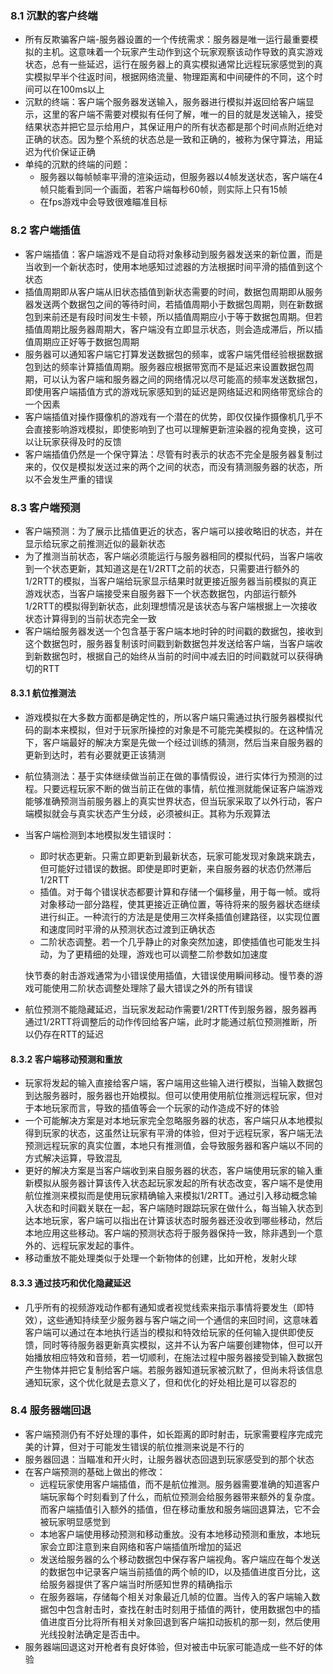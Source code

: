 ### 8.1 沉默的客户终端

- 所有反欺骗客户端-服务器设置的一个传统需求：服务器是唯一运行最重要模拟的主机。这意味着一个玩家产生动作到这个玩家观察该动作导致的真实游戏状态，总有一些延迟，运行在服务器上的真实模拟通常比远程玩家感觉到的真实模拟早半个往返时间，根据网络流量、物理距离和中间硬件的不同，这个时间可以在100ms以上
- 沉默的终端：客户端个服务器发送输入，服务器进行模拟并返回给客户端显示，这里的客户端不需要对模拟有任何了解，唯一的目的就是发送输入，接受结果状态并把它显示给用户，其保证用户的所有状态都是那个时间点附近绝对正确的状态。因为整个系统的状态总是一致和正确的，被称为保守算法，用延迟为代价保证正确
- 单纯的沉默的终端的问题：
  - 服务器以每帧帧率平滑的渲染运动，但服务器以4帧发送状态，客户端在4帧只能看到同一个画面，若客户端每秒60帧，则实际上只有15帧
  - 在fps游戏中会导致很难瞄准目标

### 8.2 客户端插值

- 客户端插值：客户端游戏不是自动将对象移动到服务器发送来的新位置，而是当收到一个新状态时，使用本地感知过滤器的方法根据时间平滑的插值到这个状态
- 插值周期即从客户端从旧状态插值到新状态需要的时间，数据包周期即从服务器发送两个数据包之间的等待时间，若插值周期小于数据包周期，则在新数据包到来前还是有段时间发生卡顿，所以插值周期应小于等于数据包周期。但若插值周期比服务器周期大，客户端没有立即显示状态，则会造成滞后，所以插值周期应正好等于数据包周期
- 服务器可以通知客户端它打算发送数据包的频率，或客户端凭借经验根据数据包到达的频率计算插值周期。服务器应根据带宽而不是延迟来设置数据包周期，可以认为客户端和服务器之间的网络情况以尽可能高的频率发送数据包，即使用客户端插值方式的游戏玩家感知到的延迟是网络延迟和网络带宽综合的一个因素
- 客户端插值对操作摄像机的游戏有一个潜在的优势，即仅仅操作摄像机几乎不会直接影响游戏模拟，即使影响到了也可以理解更新渲染器的视角变换，这可以让玩家获得及时的反馈
- 客户端插值仍然是一个保守算法：尽管有时表示的状态不完全是服务器复制过来的，仅仅是模拟发送过来的两个之间的状态，而没有猜测服务器的状态，所以不会发生严重的错误

### 8.3 客户端预测

- 客户端预测：为了展示比插值更近的状态，客户端可以接收略旧的状态，并在显示给玩家之前推测近似的最新状态
- 为了推测当前状态，客户端必须能运行与服务器相同的模拟代码，当客户端收到一个状态更新，其知道这是在1/2RTT之前的状态，只需要进行额外的1/2RTT的模拟，当客户端给玩家显示结果时就更接近服务器当前模拟的真正游戏状态，当客户端接受来自服务器下一个状态数据包，内部运行额外1/2RTT的模拟得到新状态，此刻理想情况是该状态与客户端根据上一次接收状态计算得到的当前状态完全一致
- 客户端给服务器发送一个包含基于客户端本地时钟的时间戳的数据包，接收到这个数据包时，服务器复制该时间戳到新数据包并发送给客户端，当客户端收到新数据包时，根据自己的始终从当前的时间中减去旧的时间戳就可以获得确切的RTT 

#### 8.3.1 航位推测法

- 游戏模拟在大多数方面都是确定性的，所以客户端只需通过执行服务器模拟代码的副本来模拟，但对于玩家所操控的对象是不可能完美模拟的。在这种情况下，客户端最好的解决方案是先做一个经过训练的猜测，然后当来自服务器的更新到达时，若有必要就更正该猜测

- 航位猜测法：基于实体继续做当前正在做的事情假设，进行实体行为预测的过程。只要远程玩家不断的做当前正在做的事情，航位推测就能保证客户端游戏能够准确预测当前服务器上的真实世界状态，但当玩家采取了以外行动，客户端模拟就会与真实状态产生分歧，必须被纠正。其称为乐观算法

- 当客户端检测到本地模拟发生错误时：

  - 即时状态更新。只需立即更新到最新状态，玩家可能发现对象跳来跳去，但可能好过错误的数据。即使是即时更新，来自服务器的状态仍然滞后1/2RTT
  - 插值。对于每个错误状态都要计算和存储一个偏移量，用于每一帧。或将对象移动一部分路程，使其更接近正确位置，等待将来的服务器状态继续进行纠正。一种流行的方法是是使用三次样条插值创建路径，以实现位置和速度同时平滑的从预测状态过渡到正确状态
  - 二阶状态调整。若一个几乎静止的对象突然加速，即使插值也可能发生抖动，为了更精细的处理，游戏也可以调整二阶参数如加速度

  快节奏的射击游戏通常为小错误使用插值，大错误使用瞬间移动。慢节奏的游戏可能使用二阶状态调整处理除了最大错误之外的所有错误

- 航位预测不能隐藏延迟，当玩家发起动作需要1/2RTT传到服务器，服务器再通过1/2RTT将调整后的动作传回给客户端，此时才能通过航位预测推断，所以仍存在RTT的延迟

#### 8.3.2 客户端移动预测和重放

- 玩家将发起的输入直接给客户端，客户端用这些输入进行模拟，当输入数据包到达服务器时，服务器也开始模拟。但可以使用使用航位推测远程玩家，但对于本地玩家而言，导致的插值等会一个玩家的动作造成不好的体验
- 一个可能解决方案是对本地玩家完全忽略服务器的状态，客户端只从本地模拟得到玩家的状态，这虽然让玩家有平滑的体验，但对于远程玩家，客户端无法预测远程玩家的真实位置，本地只有推测值，会导致服务器和客户端以不同的方式解决运算，导致混乱
- 更好的解决方案是当客户端收到来自服务器的状态，客户端使用玩家的输入重新模拟从服务器计算该传入状态起玩家发起的所有状态改变，客户端不是使用航位推测来模拟而是使用玩家精确输入来模拟1/2RTT。通过引入移动概念输入状态和时间戳关联在一起，客户端随时跟踪玩家在做什么，每当输入状态到达本地玩家，客户端可以指出在计算该状态时服务器还没收到哪些移动，然后本地应用这些移动。客户端的预测状态将于服务器保持一致，除非遇到一个意外的、远程玩家发起的事件。
- 移动重放不能处理类似于处理一个新物体的创建，比如开枪，发射火球

#### 8.3.3 通过技巧和优化隐藏延迟

- 几乎所有的视频游戏动作都有通知或者视觉线索来指示事情将要发生（即特效），这些通知持续至少服务器与客户端之间一个通信的来回时间，这意味着客户端可以通过在本地执行适当的模拟和特效给玩家的任何输入提供即使反馈，同时等待服务器更新真实模拟，这并不认为客户端要创建物体，但可以开始播放相应特效和音频，若一切顺利，在施法过程中服务器接受到输入数据包产生物体并把它复制给客户端。若服务器知道玩家被沉默了，但尚未将该信息通知玩家，这个优化就是去意义了，但和优化的好处相比是可以容忍的

### 8.4 服务器端回退

- 客户端预测仍有不好处理的事件，如长距离的即时射击，玩家需要程序完成完美的计算，但对于可能发生错误的航位推测来说是不行的
- 服务器回退：当瞄准和开火时，让服务器状态回退到玩家感受到的那个状态
- 在客户端预测的基础上做出的修改：
  - 远程玩家使用客户端插值，而不是航位推测。服务器需要准确的知道客户端玩家每个时刻看到了什么，而航位预测会给服务器带来额外的复杂度。而客户端插值引入额外的插值，但在移动重放和服务端回退算法，它不会被玩家明显感觉到
  - 本地客户端使用移动预测和移动重放。没有本地移动预测和重放，本地玩家会立即注意到来自网络和客户端插值所增加的延迟
  - 发送给服务器的么个移动数据包中保存客户端视角。客户端应在每个发送的数据包中记录客户端当前插值的两个帧的ID，以及插值进度百分比，这给服务器提供了客户端当时所感知世界的精确指示
  - 在服务器端，存储每个相关对象最近几帧的位置。当传入的客户端输入数据包中包含射击时，查找在射击时刻用于插值的两针，使用数据包中的插值进度百分比将所有相关对象回退到客户端扣动扳机的那一刻，然后使用光线投射法确定是否击中。
- 服务器端回退这对开枪者有良好体验，但对被击中玩家可能造成一些不好的体验